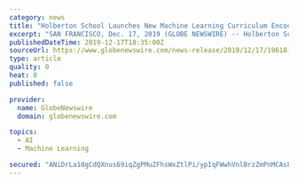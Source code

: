 ```yaml
---
category: news
title: "Holberton School Launches New Machine Learning Curriculum Encouraging Greater Diversity in this Increasingly Important Field"
excerpt: "SAN FRANCISCO, Dec. 17, 2019 (GLOBE NEWSWIRE) -- Holberton School, the two-year tuition-deferred college alternative educating the next generation of digital workers, announced the launch of their brand new Machine Learning curriculum which will be available at all eight world-wide Holberton campuses. The announcement was made at the flagship ..."
publishedDateTime: 2019-12-17T18:35:00Z
sourceUrl: https://www.globenewswire.com/news-release/2019/12/17/1961819/0/en/Holberton-School-Launches-New-Machine-Learning-Curriculum-Encouraging-Greater-Diversity-in-this-Increasingly-Important-Field.html
type: article
quality: 0
heat: 0
published: false

provider:
  name: GlobeNewswire
  domain: globenewswire.com

topics:
  - AI
  - Machine Learning

secured: "ANiDrLa10gCdQXnus69iqZgPMuZFhsWxZtlPi/ypIqFWwhVnlBrzZmPnMCAsLzpErX7gmSulluGemBOhr11hTZYy67BK60gp52ifPdh0NNtOJTTWsF93GX0jyltO9datlcFek2g+RnmL264JILPp3L2dLKMLGocCGDB4Wo/4OZhzWlGGNNc11lQQCbyNalLmgWUaXWUliZeU/1xSs84rlGFmxSZ5KlZQhmeAnmP30IvqYQNOsFXcNi+bARaebrqrbGKKuF44uxb33lOzHSWPCw==;Xazz+xq73ppv7QTIfS+ZNA=="
---
```


